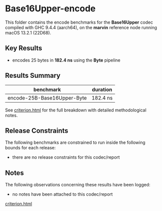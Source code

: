 # Base16Upper-encode

This folder contains the encode benchmarks for the **Base16Upper** codec compiled with GHC 9.4.4 (aarch64), on the 
**marvin** reference node running macOS 13.2.1 (22D68).

## Key Results

* encodes 25 bytes in **182.4 ns** using the **Byte** pipeline

## Results Summary

| benchmark                   | duration |
| --------------------------- | -------- |
| encode-25B-Base16Upper-Byte | 182.4 ns |

See [criterion.html](criterion.html) for the full breakdown with detailed methodological notes.

## Release Constraints

The following benchmarks are constrained to run inside the following bounds for each release:

* there are no release constraints for this codec/report

## Notes

The following observations concerning these results have been logged:
* no notes have been attached to this codec/report

[criterion.html](criterion.html)

